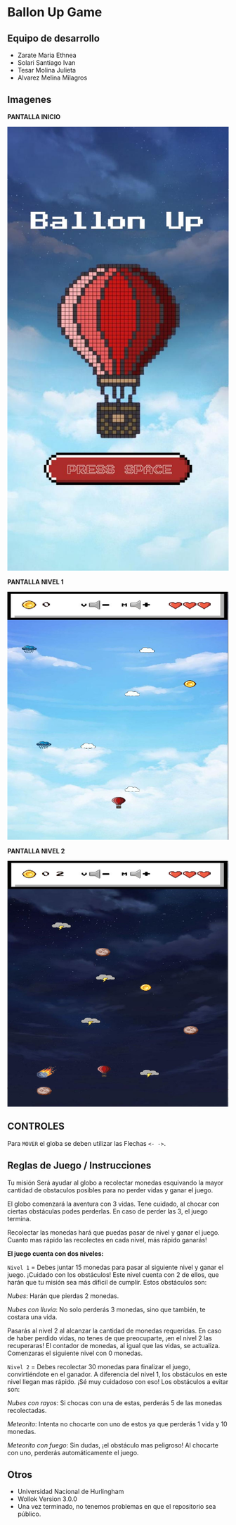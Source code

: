 # Ballon Up Game

## Equipo de desarrollo
- Zarate Maria Ethnea
- Solari Santiago Ivan
- Tesar Molina Julieta
- Alvarez Melina Milagros

## Imagenes

**PANTALLA INICIO**

![Pantalla Inicial](./imgReadMe/pantallaInicio.jpeg)

**PANTALLA NIVEL 1**

![Pantalla Nivel 1](./imgReadMe/1Nivel.png)

**PANTALLA NIVEL 2**

![Pantalla Nivel 2](./imgReadMe/2Nivel.png)


## CONTROLES
Para `MOVER` el globa se deben utilizar las Flechas `<- ->`.

## Reglas de Juego / Instrucciones

Tu misión Será ayudar al globo a recolectar monedas esquivando la mayor cantidad de obstaculos posibles para no perder vidas y ganar el juego.

El globo comenzará la aventura con 3 vidas. Tene cuidado, al chocar con ciertas obstáculas podes perderlas. En caso de perder las 3, el juego termina.

Recolectar las monedas hará que puedas pasar de nivel y ganar el juego. Cuanto mas rápido las recolectes en cada nivel, más rápido ganarás!

**El juego cuenta con dos niveles:**
 
`Nivel 1` = Debes juntar 15 monedas para pasar al siguiente nivel y ganar el juego. ¡Cuidado con los obstáculos! Este nivel cuenta con 2 de ellos, que harán que tu misión sea más dificil de cumplir. Estos obstáculos son:

_Nubes_: Harán que pierdas 2 monedas.
  
_Nubes con lluvia_: No solo perderás 3 monedas, sino que también, te costara una vida.

Pasarás al nivel 2 al alcanzar la cantidad de monedas requeridas.
En caso de haber perdido vidas, no tenes de que preocuparte, ¡en el nivel 2 las recuperaras! 
El contador de monedas, al igual que las vidas, se actualiza. Comenzaras el siguiente nivel con 0 monedas.

`Nivel 2` = Debes recolectar 30 monedas para finalizar el juego, convirtiéndote en el ganador.
A diferencia del nivel 1, los obstáculos en este nivel llegan mas rápido. ¡Sé muy cuidadoso con eso!
Los obstáculos a evitar son:

_Nubes con rayos_: Si chocas con una de estas, perderás 5 de las monedas recolectadas.

_Meteorito_: Intenta no chocarte con uno de estos ya que perderás 1 vida y 10 monedas.

_Meteorito con fuego_: Sin dudas, ¡el obstáculo mas peligroso! Al chocarte con uno, perderás automáticamente el juego.

## Otros
- Universidad Nacional de Hurlingham
- Wollok Version 3.0.0
- Una vez terminado, no tenemos problemas en que el repositorio sea público.
